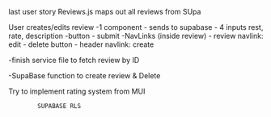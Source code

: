 

last user story 
Reviews.js maps out all reviews from SUpa

User creates/edits review -1 component - sends to supabase
    - 4 inputs rest, rate, description
        -button - submit
    -NavLinks (inside review)
            - review navlink: edit
                    - delete button <Redirect to = Reviews.js>
            - header navlink: create 

-finish service file to fetch review by ID 

-SupaBase function to create review & Delete
            
Try to implement rating system from MUI

            SUPABASE RLS